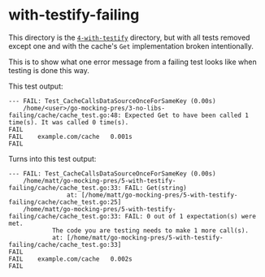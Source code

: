 # with-testify-failing

This directory is the [`4-with-testify`](../4-with-testify/) directory, but with all tests removed except one and with the cache's `Get` implementation broken intentionally.

This is to show what one error message from a failing test looks like when testing is done this way.

This test output:

```
--- FAIL: Test_CacheCallsDataSourceOnceForSameKey (0.00s)
    /home/<user>/go-mocking-pres/3-no-libs-failing/cache/cache_test.go:48: Expected Get to have been called 1 time(s). It was called 0 time(s).
FAIL
FAIL	example.com/cache	0.001s
FAIL
```

Turns into this test output:

```
--- FAIL: Test_CacheCallsDataSourceOnceForSameKey (0.00s)
    /home/matt/go-mocking-pres/5-with-testify-failing/cache/cache_test.go:33: FAIL:	Get(string)
        		at: [/home/matt/go-mocking-pres/5-with-testify-failing/cache/cache_test.go:25]
    /home/matt/go-mocking-pres/5-with-testify-failing/cache/cache_test.go:33: FAIL: 0 out of 1 expectation(s) were met.
        	The code you are testing needs to make 1 more call(s).
        	at: [/home/matt/go-mocking-pres/5-with-testify-failing/cache/cache_test.go:33]
FAIL
FAIL	example.com/cache	0.002s
FAIL
```
